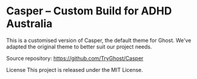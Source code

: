 # Casper – Custom Build for ADHD Australia

This is a customised version of Casper, the default theme for Ghost. We've adapted the original theme to better suit our project needs.

Source repository: https://github.com/TryGhost/Casper

License
This project is released under the MIT License.